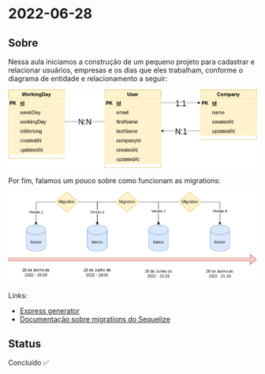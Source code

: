 # 2022-06-28

## Sobre

Nessa aula iniciamos a construção de um pequeno projeto para cadastrar e relacionar usuários, empresas e os dias que eles trabalham, conforme o diagrama de entidade e relacionamento a seguir:

![Diagrama de entidade e relacionamento](./assets/img/demo.png)

Por fim, falamos um pouco sobre como funcionam as migrations:

![Funcionamento incremental e decremental de uma migration](./assets/img/migrations.png)

Links:

- [Express generator](https://expressjs.com/pt-br/starter/generator.html)
- [Documentação sobre migrations do Sequelize](https://sequelize.org/docs/v6/other-topics/migrations/)

## Status

Concluído ✅
